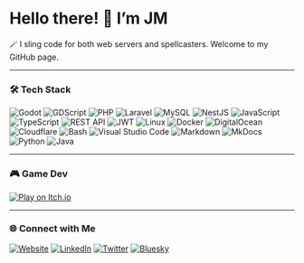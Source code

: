 # Hello there! 👋 I’m JM 
🪄 I sling code for both web servers and spellcasters. 
Welcome to my GitHub page.

---

### 🛠️ Tech Stack

![Godot](https://img.shields.io/badge/Godot-478CBF?style=flat&logo=godot-engine&logoColor=white)
![GDScript](https://img.shields.io/badge/GDScript-355570?style=flat&logo=godot-engine&logoColor=white)
![PHP](https://img.shields.io/badge/PHP-777BB4?style=flat&logo=php&logoColor=white)
![Laravel](https://img.shields.io/badge/Laravel-FF2D20?style=flat&logo=laravel&logoColor=white)
![MySQL](https://img.shields.io/badge/MySQL-4479A1?style=flat&logo=mysql&logoColor=white)
![NestJS](https://img.shields.io/badge/NestJS-E0234E?style=flat&logo=nestjs&logoColor=white)
![JavaScript](https://img.shields.io/badge/JavaScript-F7DF1E?style=flat&logo=javascript&logoColor=black)
![TypeScript](https://img.shields.io/badge/TypeScript-3178C6?style=flat&logo=typescript&logoColor=white)
![REST API](https://img.shields.io/badge/REST_API-6E6E6E?style=flat&logo=vercel&logoColor=white)
![JWT](https://img.shields.io/badge/JWT-000000?style=flat&logo=jsonwebtokens&logoColor=white)
![Linux](https://img.shields.io/badge/Linux-FCC624?style=flat&logo=linux&logoColor=black)
![Docker](https://img.shields.io/badge/Docker-2496ED?style=flat&logo=docker&logoColor=white)
![DigitalOcean](https://img.shields.io/badge/DigitalOcean-0080FF?style=flat&logo=digitalocean&logoColor=white)
![Cloudflare](https://img.shields.io/badge/Cloudflare-F38020?style=flat&logo=cloudflare&logoColor=white)
![Bash](https://img.shields.io/badge/Bash-4EAA25?style=flat&logo=gnubash&logoColor=white)
![Visual Studio Code](https://img.shields.io/badge/VS%20Code-007ACC?style=flat&logo=visual-studio-code&logoColor=white)
![Markdown](https://img.shields.io/badge/Markdown-000000?style=flat&logo=markdown&logoColor=white)
![MkDocs](https://img.shields.io/badge/MkDocs-000000?style=flat&logo=mkdocs&logoColor=white)
![Python](https://img.shields.io/badge/Python-3776AB?style=flat&logo=python&logoColor=white)
![Java](https://img.shields.io/badge/Java-ED8B00?style=flat&logo=openjdk&logoColor=white)


---
### 🎮 Game Dev

[![Play on Itch.io](https://i.giphy.com/XIqCQx02E1U9W.webp)](https://maiusebi.itch.io)

---

### 🌐 Connect with Me

[![Website](https://img.shields.io/badge/%20Website-222?style=flat&logo=google-chrome&logoColor=white)](https://www.jmebia.com)
[![LinkedIn](https://img.shields.io/badge/LinkedIn-0A66C2?style=flat&logo=linkedin&logoColor=white)](https://www.linkedin.com/in/jmebia)
[![Twitter](https://img.shields.io/badge/Twitter-1DA1F2?style=flat&logo=twitter&logoColor=white)](https://twitter.com/Maiusebi)
[![Bluesky](https://img.shields.io/badge/Bluesky-0056FF?style=flat&logoColor=white)](https://bsky.app/profile/maiusebi.com)

